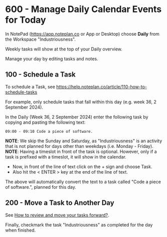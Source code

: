 # 600 - Manage Daily Calendar Events for Today

In NotePad (https://app.noteplan.co or App or Desktop) choose **Daily** from the Workspace "Industriousness".

Weekly tasks will show at the top of your Daily overview.

Manage your day by editing tasks and notes.

## 100 - Schedule a Task

To schedule a Task, see https://help.noteplan.co/article/110-how-to-schedule-tasks

For example, only schedule tasks that fall within this day (e.g. week 36, 2 September 2024).

In the Daily (Week 36, 2 September 2024) enter the following task by copying and pasting the following text:

```
09:00 - 09:10 Code a piece of software.
```

**NOTE**: We skip the Sunday and Saturday, as "Industriousness" is an activity that is not planned for days other than weekdays (i.e. Monday - Friday).<br/>
**NOTE**: Having a timeslot in front of the task is optional. However, only if a task is prefixed with a timeslot, it will show in the calendar.

- Now, in front of the line of text click on the + sign and choose Task.
- Also hit the < ENTER > key at the end of the line of text.

The above will automatically convert the text to a task called "Code a piece of software.", planned for this day.

## 200 - Move a Task to Another Day

See [How to review and move your tasks forward?](https://www.youtube.com/watch?v=DgFILdl4i4Q).

Finally, checkmark the task "Industriousness" as completed for the day when finished.
